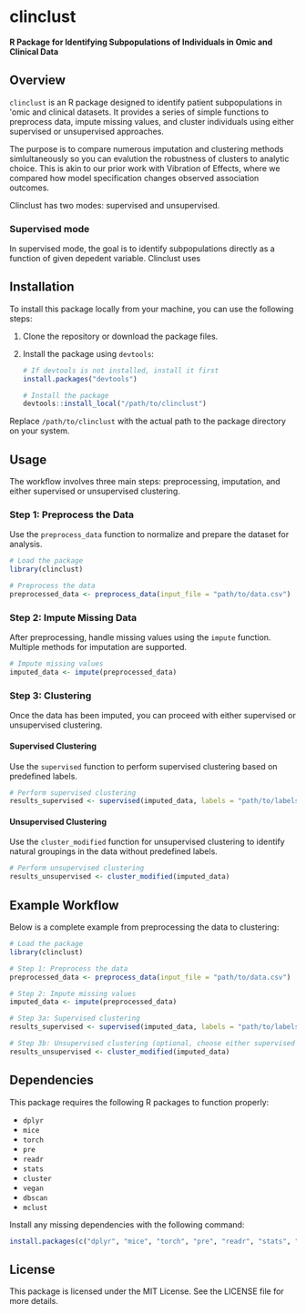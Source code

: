 # clinclust

**R Package for Identifying Subpopulations of Individuals in Omic and Clinical Data**

## Overview

`clinclust` is an R package designed to identify patient subpopulations in 'omic and clinical datasets. It provides a series of simple functions to preprocess data, impute missing values, and cluster individuals using either supervised or unsupervised approaches.

The purpose is to compare numerous imputation and clustering methods simlultaneously so you can evalution the robustness of clusters to analytic choice. This is akin to our prior work with Vibration of Effects, where we compared how model specification changes observed association outcomes.

Clinclust has two modes: supervised and unsupervised. 

### Supervised mode

In supervised mode, the goal is to identify subpopulations directly as a function of given depedent variable. Clinclust uses 


## Installation

To install this package locally from your machine, you can use the following steps:

1. Clone the repository or download the package files.
   
2. Install the package using `devtools`:

   ```r
   # If devtools is not installed, install it first
   install.packages("devtools")
   
   # Install the package
   devtools::install_local("/path/to/clinclust")
   ```

Replace `/path/to/clinclust` with the actual path to the package directory on your system.

## Usage
The workflow involves three main steps: preprocessing, imputation, and either supervised or unsupervised clustering.

### Step 1: Preprocess the Data
Use the `preprocess_data` function to normalize and prepare the dataset for analysis.

```r
# Load the package
library(clinclust)

# Preprocess the data
preprocessed_data <- preprocess_data(input_file = "path/to/data.csv")
```

### Step 2: Impute Missing Data
After preprocessing, handle missing values using the `impute` function. Multiple methods for imputation are supported.

```r
# Impute missing values
imputed_data <- impute(preprocessed_data)
```

### Step 3: Clustering
Once the data has been imputed, you can proceed with either supervised or unsupervised clustering.

#### Supervised Clustering
Use the `supervised` function to perform supervised clustering based on predefined labels.

```r
# Perform supervised clustering
results_supervised <- supervised(imputed_data, labels = "path/to/labels.csv")
```

#### Unsupervised Clustering
Use the `cluster_modified` function for unsupervised clustering to identify natural groupings in the data without predefined labels.

```r
# Perform unsupervised clustering
results_unsupervised <- cluster_modified(imputed_data)
```

## Example Workflow
Below is a complete example from preprocessing the data to clustering:

```r
# Load the package
library(clinclust)

# Step 1: Preprocess the data
preprocessed_data <- preprocess_data(input_file = "path/to/data.csv")

# Step 2: Impute missing values
imputed_data <- impute(preprocessed_data)

# Step 3a: Supervised clustering
results_supervised <- supervised(imputed_data, labels = "path/to/labels.csv")

# Step 3b: Unsupervised clustering (optional, choose either supervised or unsupervised)
results_unsupervised <- cluster_modified(imputed_data)
```

## Dependencies
This package requires the following R packages to function properly:

- `dplyr`
- `mice`
- `torch`
- `pre`
- `readr`
- `stats`
- `cluster`
- `vegan`
- `dbscan`
- `mclust`

Install any missing dependencies with the following command:

```r
install.packages(c("dplyr", "mice", "torch", "pre", "readr", "stats", "cluster", "vegan", "dbscan", "mclust"))
```

## License
This package is licensed under the MIT License. See the LICENSE file for more details.